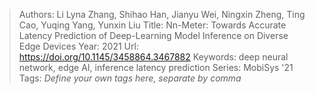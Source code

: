 > Authors: Li Lyna Zhang, Shihao Han, Jianyu Wei, Ningxin Zheng, Ting Cao, Yuqing Yang, Yunxin Liu
> Title: Nn-Meter: Towards Accurate Latency Prediction of Deep-Learning Model Inference on Diverse Edge Devices
> Year: 2021
> Url: https://doi.org/10.1145/3458864.3467882
> Keywords: deep neural network, edge AI, inference latency prediction
> Series: MobiSys '21
> Tags: *Define your own tags here, separate by comma*